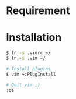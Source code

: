 # Requirement

# Installation

```sh
$ ln -s .vimrc ~/
$ ln -s .vim ~/

# Install plugins
$ vim +:PlugInstall

# Quit vim ;)
:qa
```
